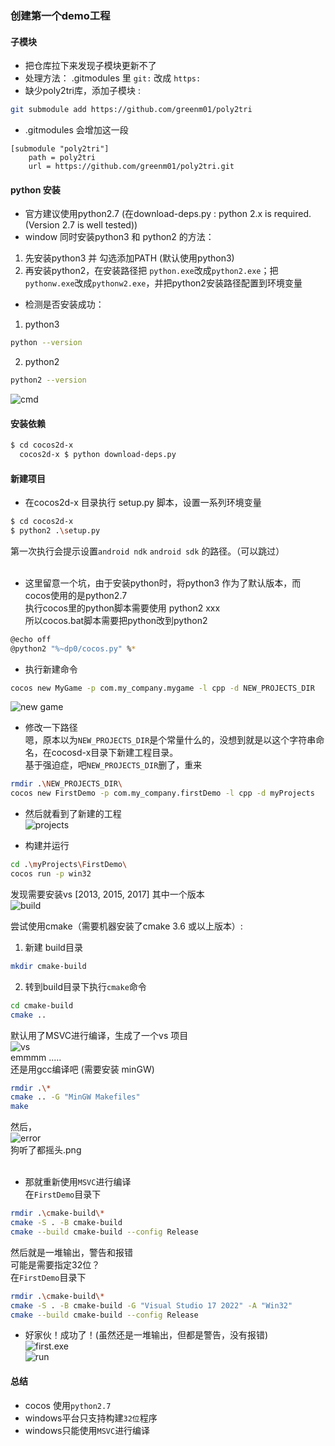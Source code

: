 ### 创建第一个demo工程

#### 子模块
- 把仓库拉下来发现子模块更新不了 <br>
- 处理方法：
.gitmodules 里 `git:` 改成 `https:` <br>
- 缺少poly2tri库，添加子模块 : <br>
``` bash
git submodule add https://github.com/greenm01/poly2tri
```
- .gitmodules 会增加这一段 <br>
```
[submodule "poly2tri"]
	path = poly2tri
	url = https://github.com/greenm01/poly2tri.git
```

#### python 安装
- 官方建议使用python2.7  (在download-deps.py : python 2.x is required. (Version 2.7 is well tested))<br>
- window 同时安装python3 和 python2 的方法：<br>
1. 先安装python3 并 勾选添加PATH (默认使用python3)<br>
2. 再安装python2，在安装路径把 `python.exe`改成`python2.exe`；把`pythonw.exe`改成`pythonw2.exe`，并把python2安装路径配置到环境变量<br>
- 检测是否安装成功：<br>
1. python3
```bash
python --version
```
2. python2
```bash
python2 --version
```
![cmd](./img/001/python_version.png)<br>

#### 安装依赖
``` bash
$ cd cocos2d-x
  cocos2d-x $ python download-deps.py
```

#### 新建项目
- 在cocos2d-x 目录执行 setup.py 脚本，设置一系列环境变量<br>
``` bash
$ cd cocos2d-x
$ python2 .\setup.py
```
第一次执行会提示设置`android ndk` `android sdk` 的路径。（可以跳过）<br>
<br>

- 这里留意一个坑，由于安装python时，将python3 作为了默认版本，而cocos使用的是python2.7<br>
执行cocos里的python脚本需要使用 python2 xxx <br>
所以cocos.bat脚本需要把python改到python2  <br>
```bash
@echo off
@python2 "%~dp0/cocos.py" %*
```

- 执行新建命令<br>
``` bash
cocos new MyGame -p com.my_company.mygame -l cpp -d NEW_PROJECTS_DIR
```
![new game](./img/001/new_game.png)<br>

- 修改一下路径<br>
嗯，原本以为`NEW_PROJECTS_DIR`是个常量什么的，没想到就是以这个字符串命名，在cocosd-x目录下新建工程目录。<br>
基于强迫症，吧`NEW_PROJECTS_DIR`删了，重来<br>
``` bash
rmdir .\NEW_PROJECTS_DIR\
cocos new FirstDemo -p com.my_company.firstDemo -l cpp -d myProjects
```

- 然后就看到了新建的工程<br>
![projects](./img/001/myProjects.png) <br>

- 构建并运行<br>
``` bash
cd .\myProjects\FirstDemo\
cocos run -p win32
```
发现需要安装vs [2013, 2015, 2017] 其中一个版本<br>
![build](./img/001/build.png)<br>

尝试使用cmake（需要机器安装了cmake 3.6 或以上版本）: <br>
1. 新建 build目录<br>
``` bash
mkdir cmake-build
```
2. 转到build目录下执行`cmake`命令<br>
``` bash
cd cmake-build
cmake ..
```
默认用了MSVC进行编译，生成了一个vs 项目<br>
![vs](./img/001/vs_project.png)<br>
emmmm ..... <br>
还是用gcc编译吧 (需要安装 minGW)<br>
```bash
rmdir .\*
cmake .. -G "MinGW Makefiles"
make
```
然后，<br>
![error](./img/001/error_gcc.png)<br>
狗听了都摇头.png <br>
<br>

- 那就重新使用`MSVC`进行编译<br>
在`FirstDemo`目录下<br>
```bash
rmdir .\cmake-build\*
cmake -S . -B cmake-build
cmake --build cmake-build --config Release
```

然后就是一堆输出，警告和报错<br>
可能是需要指定32位？<br>
在`FirstDemo`目录下<br>
```bash
rmdir .\cmake-build\*
cmake -S . -B cmake-build -G "Visual Studio 17 2022" -A "Win32"
cmake --build cmake-build --config Release
```
- 好家伙！成功了！(虽然还是一堆输出，但都是警告，没有报错)<br>
![first.exe](./img/001/build_first_demo.png)<br>
![run](./img/001/run_first_demo.png) <br>

#### 总结
- cocos 使用`python2.7`
- windows平台只支持构建`32位`程序
- windows只能使用`MSVC`进行编译